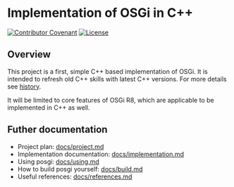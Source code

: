 # Implementation of OSGi in C++

[![Contributor Covenant](https://img.shields.io/badge/Contributor%20Covenant-2.1-4baaaa.svg)](code_of_conduct.md)
[![License](https://img.shields.io/badge/License-Apache_2.0-blue.svg)](https://opensource.org/licenses/Apache-2.0)

## Overview

This project is a first, simple C++ based implementation of OSGi. It is intended to refresh old C++ skills with latest C++ versions. For more details see [history](docs/history.md).

It will be limited to core features of OSGi R8, which are applicable to be implemented in C++ as well.

## Futher documentation

* Project plan: [docs/project.md](docs/project.md)
* Implementation documentation: [docs/implementation.md](docs/implementation.md)
* Using posgi: [docs/using.md](docs/using.md)
* How to build posgi yourself: [docs/build.md](docs/build.md)
* Useful references: [docs/references.md](docs/references.md)
